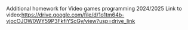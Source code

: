 Additional homework for Video games programming 2024/2025
Link to video:https://drive.google.com/file/d/1o1tm64b-vjocOJOW0WY59P3FkfiYScGy/view?usp=drive_link

